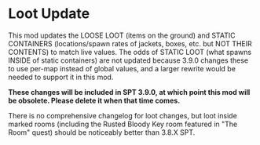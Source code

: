 # Loot Update

This mod updates the LOOSE LOOT (items on the ground) and STATIC CONTAINERS (locations/spawn rates of jackets, boxes, etc. but NOT THEIR CONTENTS) to match live values.
The odds of STATIC LOOT (what spawns INSIDE of static containers) are not updated because 3.9.0 changes these to use per-map instead of global values, and a larger rewrite would be needed to support it in this mod.

**These changes will be included in SPT 3.9.0, at which point this mod will be obsolete. Please delete it when that time comes.**

There is no comprehensive changelog for loot changes, but loot inside marked rooms (including the Rusted Bloody Key room featured in "The Room" quest) should be noticeably better than 3.8.X SPT. 